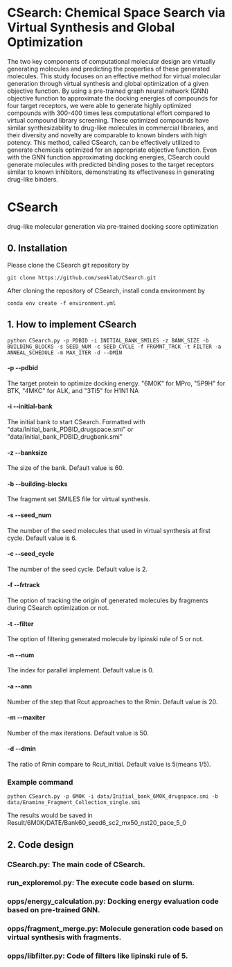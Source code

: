 # CSearch: Chemical Space Search via Virtual Synthesis and Global Optimization


The two key components of computational molecular design are virtually generating molecules and predicting the properties of these generated molecules. This study focuses on an effective method for virtual molecular generation through virtual synthesis and global optimization of a given objective function. By using a pre-trained graph neural network (GNN) objective function to approximate the docking energies of compounds for four target receptors, we were able to generate highly optimized compounds with 300-400 times less computational effort compared to virtual compound library screening. These optimized compounds have similar synthesizability to drug-like molecules in commercial libraries, and their diversity and novelty are comparable to known binders with high potency. This method, called CSearch, can be effectively utilized to generate chemicals optimized for an appropriate objective function. Even with the GNN function approximating docking energies, CSearch could generate molecules with predicted binding poses to the target receptors similar to known inhibitors, demonstrating its effectiveness in generating drug-like binders.


# CSearch
drug-like molecular generation via pre-trained docking score optimization

## 0. Installation
Please clone the CSearch git repository by

    git clone https://github.com/seoklab/CSearch.git

After cloning the repository of CSearch, install conda environment by

    conda env create -f environment.yml



## 1. How to implement CSearch

    python CSearch.py -p PDBID -i INITIAL_BANK_SMILES -z BANK_SIZE -b BUILDING_BLOCKS -s SEED_NUM -c SEED_CYCLE -f FRGMNT_TRCK -t FILTER -a ANNEAL_SCHEDULE -m MAX_ITER -d --DMIN

#### -p --pdbid 
The target protein to optimize docking energy. "6M0K" for MPro, "5P9H" for BTK, "4MKC" for ALK, and "3TI5" for H1N1 NA

#### -i --initial-bank 
The initial bank to start CSearch. Formatted with "data/Initial_bank_PDBID_drugspace.smi" or "data/Initial_bank_PDBID_drugbank.smi"

#### -z --banksize 
The size of the bank. Default value is 60.

#### -b --building-blocks
The fragment set SMILES file for virtual synthesis. 

#### -s --seed_num 
The number of the seed molecules that used in virtual synthesis at first cycle. Default value is 6.

#### -c --seed_cycle 
The number of the seed cycle. Default value is 2.

#### -f --frtrack 
The option of tracking the origin of generated molecules by fragments during CSearch optimization or not.

#### -t --filter
The option of filtering generated molecule by lipinski rule of 5 or not.

#### -n --num 
The index for parallel implement. Default value is 0.

#### -a --ann 
Number of the step that Rcut approaches to the Rmin. Default value is 20.

#### -m --maxiter 
Number of the max iterations. Default value is 50.

#### -d --dmin 
The ratio of Rmin compare to Rcut_initial. Default value is 5(means 1/5).


### Example command

    python CSearch.py -p 6M0K -i data/Initial_bank_6M0K_drugspace.smi -b data/Enamine_Fragment_Collection_single.smi

The results would be saved in Result/6M0K/DATE/Bank60_seed6_sc2_mx50_nst20_pace_5_0

## 2. Code design
###  CSearch.py: The main code of CSearch.
###  run_exploremol.py: The execute code based on slurm.
###  opps/energy_calculation.py: Docking energy evaluation code based on pre-trained GNN.
###  opps/fragment_merge.py: Molecule generation code based on virtual synthesis with fragments.
###  opps/libfilter.py: Code of filters like lipinski rule of 5.
